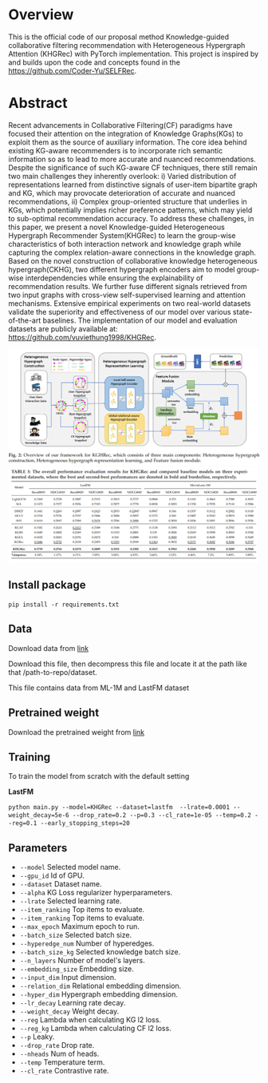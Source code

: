 # Overview
This is the official code of our proposal method Knowledge-guided collaborative filtering recommendation with Heterogeneous
Hypergraph Attention (KHGRec) with PyTorch implementation. This project is inspired by and builds upon the code and concepts found in the https://github.com/Coder-Yu/SELFRec.

# Abstract
Recent advancements in Collaborative Filtering(CF) paradigms have focused their attention on the integration of Knowledge Graphs(KGs) to exploit them as the source of auxiliary information. The core idea behind existing KG-aware recommenders is to incorporate rich semantic information so as to lead to more accurate and nuanced recommendations. Despite the significance of such KG-aware CF techniques, there still remain two main challenges they inherently overlook: i) Varied distribution of representations learned from distinctive signals of user-item bipartite graph and KG, which may provocate deterioration of accurate and nuanced recommendations, ii) Complex group-oriented structure that underlies in KGs, which potentially implies richer preference patterns, which may yield to sub-optimal recommendation accuracy. To address these challenges, in this paper, we present a novel Knowledge-guided Heterogeneous Hypergraph Recommender System(KHGRec) to learn the group-wise characteristics of both interaction network and knowledge graph while capturing the complex relation-aware connections in the knowledge graph. Based on the novel construction of collaborative knowledge heterogeneous hypergraph(CKHG), two different hypergraph encoders aim to model group-wise interdependencies while ensuring the explainability of recommendation results. We further fuse different signals retrieved from two input graphs with cross-view self-supervised learning and attention mechanisms. Extensive empirical experiments on two real-world datasets validate the superiority and effectiveness of our model over various state-of-the-art baselines. The implementation of our model and evaluation datasets are publicly available at: https://github.com/vuviethung1998/KHGRec.

![plot](image/khgrec.png)
![plot](image/result.png)
##  Install package
```
pip install -r requirements.txt
```
## Data
Download data from [link](https://1drv.ms/f/s!Agv-dcspzdTqkU49ZfHPpUVAGWsj?e=BFys4A)

Download this file, then decompress this file and locate it at the path like that /path-to-repo/dataset.

This file contains data from ML-1M and LastFM dataset

## Pretrained weight 
Download the pretrained weight from [link](https://1drv.ms/f/s!Agv-dcspzdTqkU8ByenxSMKZ_d-5?e=NhAMMI)

## Training 
To train the model from scratch with the default setting

**LastFM**
```
python main.py --model=KHGRec --dataset=lastfm  --lrate=0.0001 --weight_decay=5e-6 --drop_rate=0.2 --p=0.3 --cl_rate=1e-05 --temp=0.2 --reg=0.1 --early_stopping_steps=20
```

## Parameters 
* ```--model``` Selected model name.
* ```--gpu_id``` Id of GPU.
* ```--dataset``` Dataset name.
* ```--alpha``` KG Loss regularizer hyperparameters.
* ```--lrate``` Selected learning rate.
* ```--item_ranking``` Top items to evaluate.
* ```--item_ranking``` Top items to evaluate.
* ```--max_epoch``` Maximum epoch to run.
* ```--batch_size``` Selected batch size.
* ```--hyperedge_num``` Number of hyperedges.
* ```--batch_size_kg``` Selected knowledge batch size.
* ```--n_layers``` Number of model's layers.
* ```--embedding_size``` Embedding size.
* ```--input_dim``` Input dimension.
* ```--relation_dim``` Relational embedding dimension.
* ```--hyper_dim``` Hypergraph embedding dimension.
* ```--lr_decay``` Learning rate decay.
* ```--weight_decay``` Weight decay.
* ```--reg``` Lambda when calculating KG l2 loss.
* ```--reg_kg``` Lambda when calculating CF l2 loss.
* ```--p``` Leaky.
* ```--drop_rate``` Drop rate.
* ```--nheads``` Num of heads.
* ```--temp``` Temperature term.
* ```--cl_rate``` Contrastive rate.
